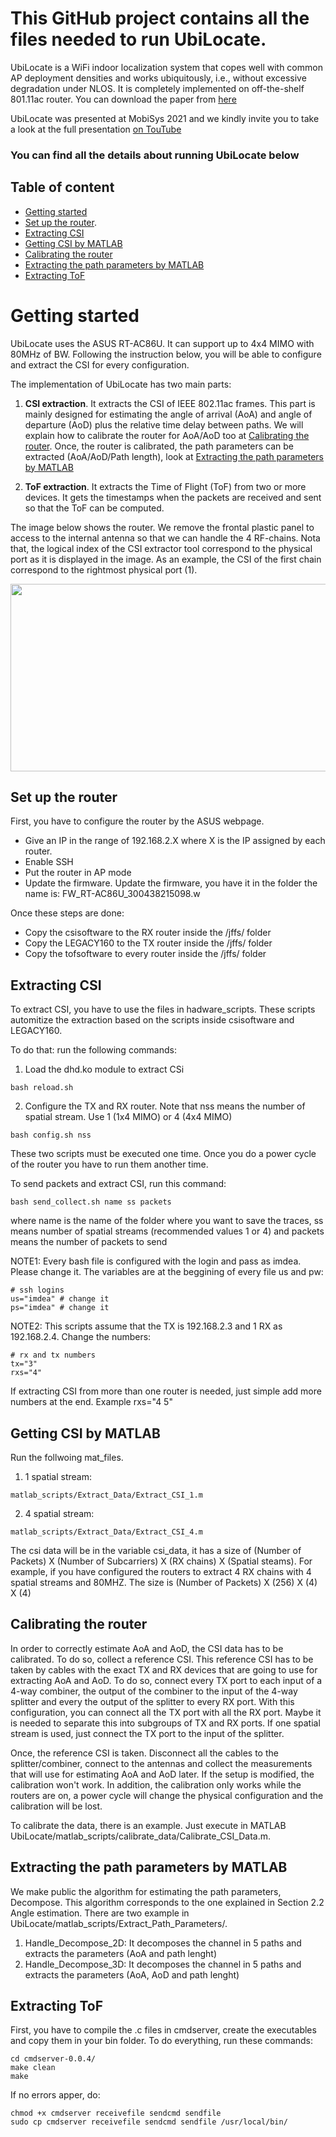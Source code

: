 # This GitHub project contains all the files needed to run UbiLocate.


UbiLocate is a WiFi indoor localization system that copes well with 
common AP deployment densities and works ubiquitously, i.e., 
without excessive degradation under NLOS. It is completely
implemented on off-the-shelf 801.11ac router. You can download the paper
from [here](https://eprints.networks.imdea.org/2318/1/main.pdf)

UbiLocate was presented at MobiSys 2021 and we kindly invite you
to take a look at the full presentation [on TouTube](https://www.youtube.com/watch?v=ULfg9MV4ymQ)


### You can find all the details about running UbiLocate below

## Table of content

- [Getting started](#gettingstarted)
- [Set up the router](#set-up-the-router).
- [Extracting CSI](#extracting-csi)
- [Getting CSI by MATLAB](#getting-csi-by-matlab)
- [Calibrating the router](#calibrating-the-router)
- [Extracting the path parameters by MATLAB](#extracting-the-path-parameters-by-matlab)
- [Extracting ToF](#extracting-tof)

<!----- [Files](#files)--->

<!---- [Enabling NTP on a linux server](#enabling-ntp-on-a-linux-server)--->


# Getting started

UbiLocate uses the ASUS RT-AC86U. It can support up to 4x4 MIMO with 80MHz of BW. Following the instruction below, you will 
be able to configure and extract the CSI for every configuration. 

The implementation of UbiLocate has two main parts:

1) **CSI extraction**. It extracts the CSI of IEEE 802.11ac frames. This part is mainly designed for estimating the angle of arrival (AoA) and angle of departure (AoD) plus the relative time delay between paths. We will explain how to calibrate the router for AoA/AoD too at [Calibrating the router](#calibrating-the-router). Once, the router is calibrated, the path parameters can be extracted (AoA/AoD/Path length), look at [Extracting the path parameters by MATLAB](#extracting-the-path-parameters-by-matlab)

2) **ToF extraction**. It extracts the Time of Flight (ToF) from two or more devices. It gets the timestamps when the packets are received and sent so that the ToF can be computed.

The image below shows the router. We remove the frontal plastic panel to access to the internal antenna so that we can handle the 4 RF-chains.
Nota that, the logical index of the CSI extractor tool correspond to the physical port as it is displayed in the image. As an example, the CSI of the first chain correspond to the rightmost physical port (1).

<img src="https://github.com/IMDEANetworksWNG/UbiLocate/blob/main/Router_Array_Final_Index.jpg" width="600" height="300">


<!-- 
## Files


The GitHub project contains the following subfolders:
* csisoftware: It contains the files to configure the RX routers for CSI
* LEGACY160: It contains the files to configure the TX router for CSI
* hardware_scripts: It contains the bash files to automatize
the extraction of the CSI data. It takes the CSI from the router
and save it in a pcap files
* trace: It contains the pcap files
* matlab_Scripts: It contains the scripts to extract the CSI
data from pcap files to MATLAB files and also calibrate the CSI
* mat_files: It contains the mat files, CSI data
* tofsoftware: It contains the files to configure the router for ToF
-->



## Set up the router

First, you have to configure the router by the ASUS webpage.

* Give an IP in the range of 192.168.2.X where X is the IP assigned
by each router.
* Enable SSH
* Put the router in AP mode 
* Update the firmware. Update the firmware, you have it in the folder
the name is: FW_RT-AC86U_300438215098.w


Once these steps are done:
* Copy the csisoftware to the RX router inside the /jffs/
 folder
* Copy the LEGACY160 to the TX router inside the /jffs/ folder
* Copy the tofsoftware to every router inside the /jffs/ folder

## Extracting CSI

To extract CSI, you have to use the files in hadware_scripts. 
These scripts automitize the extraction based on the scripts 
inside csisoftware and LEGACY160.

To do that: run the following commands:

1) Load the dhd.ko module to extract CSi
```
bash reload.sh 
```
2) Configure the TX and RX router. Note that nss means the number of spatial stream. Use 1 (1x4 MIMO) or 4 (4x4 MIMO)
```
bash config.sh nss
```
 
These two scripts must be executed one time. Once you do a power cycle
of the router you have to run them another time.

To send packets and extract CSI, run this command:
```
bash send_collect.sh name ss packets
```
where name is the name of the folder where you want to save the traces,
ss means number of spatial streams (recommended values 1 or 4) and packets
means the number of packets to send

NOTE1: Every bash file is configured with the login and pass as imdea.
Please change it. The variables are at the beggining of every file us and pw:
```
# ssh logins
us="imdea" # change it
ps="imdea" # change it
```

NOTE2: This scripts assume that the TX is 192.168.2.3 and 1 RX as 192.168.2.4.
Change the numbers:
```
# rx and tx numbers
tx="3"
rxs="4"
```

If extracting CSI from more than one router is needed, just simple add more numbers at the end. Example rxs="4 5"

## Getting CSI by MATLAB


Run the follwoing mat_files.
1) 1 spatial stream:
```
matlab_scripts/Extract_Data/Extract_CSI_1.m
```

2) 4 spatial stream:
```
matlab_scripts/Extract_Data/Extract_CSI_4.m
```

The csi data will be in the variable csi_data, it has a size of (Number of Packets) X (Number of Subcarriers) X (RX chains) X (Spatial steams). For example, if you have configured the routers to extract 4 RX chains with 4 spatial streams and 80MHZ. The size is (Number of Packets) X (256) X (4) X (4)


## Calibrating the router

In order to correctly estimate AoA and AoD, the CSI data has to be calibrated. To do so, collect a reference CSI. This reference CSI has to be taken by cables with the exact TX and RX devices that are going to use for extracting AoA and AoD. To do so, connect every TX port to each input of a 4-way combiner, the output of the combiner to the input of the 4-way splitter and every the output of the splitter to every RX port. With this configuration, you can connect all the TX port with all the RX port. Maybe it is needed to separate this into subgroups of TX and RX ports. If one spatial stream is used, just connect the TX port to the input of the splitter.

Once, the reference CSI is taken. Disconnect all the cables to the splitter/combiner, connect to the antennas and collect the measurements that will use for estimating AoA and AoD later. If the setup is modified, the calibration won't work. In addition, the calibration only works while the routers are on, a power cycle will change the physical configuration and the calibration will be lost.

To calibrate the data, there is an example. Just execute in MATLAB UbiLocate/matlab_scripts/calibrate_data/Calibrate_CSI_Data.m.

## Extracting the path parameters by MATLAB

We make public the algorithm for estimating the path parameters, Decompose. This algorithm corresponds to the one explained in Section 2.2 Angle estimation. There are two example in UbiLocate/matlab_scripts/Extract_Path_Parameters/. 

1) Handle_Decompose_2D: It decomposes the channel in 5 paths and extracts the parameters (AoA and path lenght)
2) Handle_Decompose_3D: It decomposes the channel in 5 paths and extracts the parameters (AoA, AoD and path lenght)


## Extracting ToF

First, you have to compile the .c files in cmdserver, create the executables
and copy them in your bin folder. To do everything, run these commands:
```
cd cmdserver-0.0.4/
make clean
make
```

If no errors apper, do:
```
chmod +x cmdserver receivefile sendcmd sendfile
sudo cp cmdserver receivefile sendcmd sendfile /usr/local/bin/
```

<!-- 
-----------------------------------------------------------------
How to calibrate the data
-----------------------------------------------------------------
To calibrate the data you have to connect the the rightmost 
antenna of the TX to a spliiter and every output of the splitter
to every port of the RX router. If one output is not use, please
connect a 50 ohms resistor.

Once this setup is ready, please run bash send_collect.sh calibration
to extrac the csi data that it will be use to calibrate over the 
air data.

Once, this is done and you want to extract CSI from over the air
packets, connect the cables to the antennas.

PLEASE, note that the logical indexes of the port of the router 
do not correspond to the physical ones, please see ~/Router_Array_Final_Index.jpg
I will use the same one for the antenna array.


## Enabling NTP on a linux server

In order to save the CSI data, you have to install NTP in a linux
server, this server must be connected to all routers, it must
be in the same network.

To do that, run the following commands:
* sudo apt-get install ntp

Also run:
gcc -o hardware_scripts/csicollector hardware_scripts/csicollector.c -lpcap

Then you need to configure each asus in order to use the linux computer
as ntp synch server. To do this, open the web interface, go to
“Administration”, “System”, there is a box with “NTP Server”, 
fill it with the IP address of the linux computer.

Start NTP server, run:

sudo /etc/init.d/ntp start

The server have to be running while the capturing CSI data


-->

